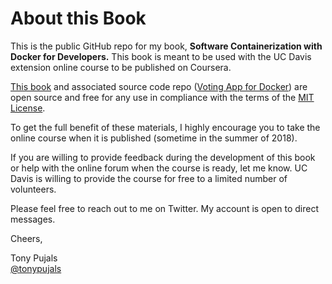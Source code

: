 # About this Book

This is the public GitHub repo for my book, **Software Containerization with Docker for Developers.** This book is meant to be used with the UC Davis extension online course to be published on Coursera.

[This book](https://books.tonypujals.io/docker/) and associated source code repo \([Voting App for Docker](https://github.com/subfuzion/docker-voting-app-nodejs)\) are open source and free for any use in compliance with the terms of the [MIT License](https://raw.githubusercontent.com/subfuzion/book-docker-for-developers/master/LICENSE).

To get the full benefit of these materials, I highly encourage you to take the online course when it is published \(sometime in the summer of 2018\).

If you are willing to provide feedback during the development of this book or help with the online forum when the course is ready, let me know. UC Davis is willing to provide the course for free to a limited number of volunteers.

Please feel free to reach out to me on Twitter. My account is open to direct messages.

Cheers,

Tony Pujals  
[@tonypujals](https://twitter.com/tonypujals)  




